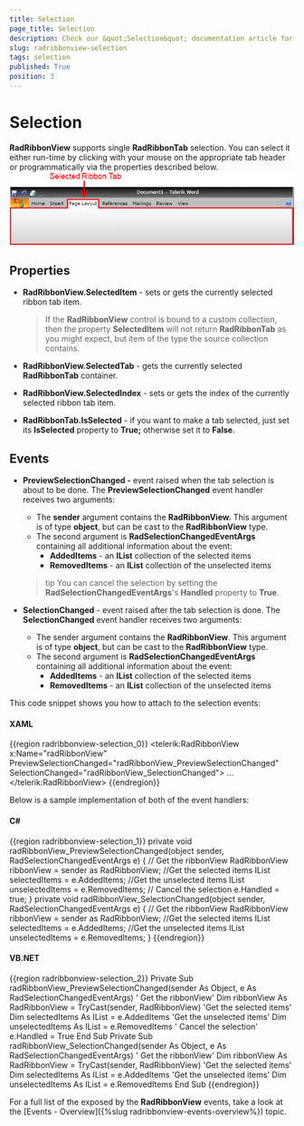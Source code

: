 ```yaml
---
title: Selection
page_title: Selection
description: Check our &quot;Selection&quot; documentation article for the RadRibbonView WPF control.
slug: radribbonview-selection
tags: selection
published: True
position: 3
---
```


# Selection

__RadRibbonView__ supports single __RadRibbonTab__ selection. You can select it either run-time by clicking with your mouse on the appropriate tab header or programmatically via the properties described below.
![](images/RibbonView_Selection_Overview.png)

## Properties

* __RadRibbonView.SelectedItem__ - sets or gets the currently selected ribbon tab item.						

	>If the __RadRibbonView__ control is bound to a custom collection, then the property __SelectedItem__ will not return __RadRibbonTab__ as you might expect, but item of the type the source collection contains.							

* __RadRibbonView.SelectedTab__ - gets the currently selected __RadRibbonTab__ container.					

* __RadRibbonView.SelectedIndex__ - sets or gets the index of the currently selected ribbon tab item.					

* __RadRibbonTab.IsSelected__ - if you want to make a tab selected, just set its __IsSelected__ property to __True;__ otherwise set it to __False__.					

## Events

* __PreviewSelectionChanged -__ event raised when the tab selection is about to be done. The __PreviewSelectionChanged__ event handler receives two arguments:
	* The __sender__ argument contains the __RadRibbonView.__ This argument is of type __object__, but can be cast to the __RadRibbonView__ type.
	* The second argument is __RadSelectionChangedEventArgs__ containing all additional information about the event:
		* __AddedItems__ - an __IList__ collection of the selected items
		* __RemovedItems__ - an __IList__ collection of the unselected items									

	>tip You can cancel the selection by setting the __RadSelectionChangedEventArgs__'s __Handled__ property to __True__.						

* __SelectionChanged__ - event raised after the tab selection is done. The __SelectionChanged__ event handler receives two arguments:
	* The sender argument contains the __RadRibbonView__. This argument is of type __object__, but can be cast to the __RadRibbonView__ type.
	* The second argument is __RadSelectionChangedEventArgs__ containing all additional information about the event:
		* __AddedItems__ - an __IList__ collection of the selected items
		* __RemovedItems__ - an __IList__ collection of the unselected items

This code snippet shows you how to attach to the selection events:

#### __XAML__
{{region radribbonview-selection_0}}
	<telerik:RadRibbonView x:Name="radRibbonView" PreviewSelectionChanged="radRibbonView_PreviewSelectionChanged" SelectionChanged="radRibbonView_SelectionChanged">
	...
	</telerik:RadRibbonView>
{{endregion}}

Below is a sample implementation of both of the event handlers:

#### __C#__
{{region radribbonview-selection_1}}
	private void radRibbonView_PreviewSelectionChanged(object sender, RadSelectionChangedEventArgs e)
	{
	 // Get the ribbonView
	 RadRibbonView ribbonView = sender as RadRibbonView;
	 //Get the selected items
	 IList selectedItems = e.AddedItems;
	 //Get the unselected items
	 IList unselectedItems = e.RemovedItems;
	 // Cancel the selection
	 e.Handled = true;
	}
	private void radRibbonView_SelectionChanged(object sender, RadSelectionChangedEventArgs e)
	{
	 // Get the ribbonView
	 RadRibbonView ribbonView = sender as RadRibbonView;
	 //Get the selected items
	 IList selectedItems = e.AddedItems;
	 //Get the unselected items
	 IList unselectedItems = e.RemovedItems;
	}
{{endregion}}

#### __VB.NET__
{{region radribbonview-selection_2}}
	Private Sub radRibbonView_PreviewSelectionChanged(sender As Object, e As RadSelectionChangedEventArgs)
	 ' Get the ribbonView'
	 Dim ribbonView As RadRibbonView = TryCast(sender, RadRibbonView)
	 'Get the selected items'
	 Dim selectedItems As IList = e.AddedItems
	 'Get the unselected items'
	 Dim unselectedItems As IList = e.RemovedItems
	 ' Cancel the selection'
	 e.Handled = True
	End Sub
	Private Sub radRibbonView_SelectionChanged(sender As Object, e As RadSelectionChangedEventArgs)
	 ' Get the ribbonView'
	 Dim ribbonView As RadRibbonView = TryCast(sender, RadRibbonView)
	 'Get the selected items'
	 Dim selectedItems As IList = e.AddedItems
	 'Get the unselected items'
	 Dim unselectedItems As IList = e.RemovedItems
	End Sub
{{endregion}}

For a full list of the exposed by the __RadRibbonView__ events, take a look at the [Events - Overview]({%slug radribbonview-events-overview%}) topic.